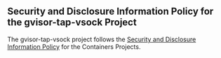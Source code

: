 ## Security and Disclosure Information Policy for the gvisor-tap-vsock Project

The gvisor-tap-vsock project follows the [Security and Disclosure Information Policy](https://github.com/containers/common/blob/main/SECURITY.md) for the Containers Projects.
